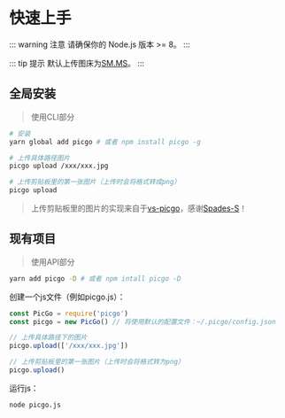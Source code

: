 # 快速上手

::: warning 注意
请确保你的 Node.js 版本 >= 8。
:::

::: tip 提示
默认上传图床为[SM.MS](https://sm.ms/)。
:::

## 全局安装

> 使用CLI部分

```bash
# 安装
yarn global add picgo # 或者 npm install picgo -g

# 上传具体路径图片
picgo upload /xxx/xxx.jpg

# 上传剪贴板里的第一张图片（上传时会将格式转成png）
picgo upload
```

> 上传剪贴板里的图片的实现来自于[vs-picgo](https://github.com/Spades-S/vs-picgo)，感谢[Spades-S](https://github.com/Spades-S)！

## 现有项目

> 使用API部分

```bash
yarn add picgo -D # 或者 npm intall picgo -D
```
创建一个js文件（例如picgo.js）：
```js
const PicGo = require('picgo')
const picgo = new PicGo() // 将使用默认的配置文件：~/.picgo/config.json

// 上传具体路径下的图片
picgo.upload(['/xxx/xxx.jpg'])

// 上传剪贴板里的第一张图片（上传时会将格式转为png）
picgo.upload()
```
运行js：

```sh
node picgo.js
```
